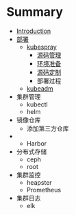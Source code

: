 # Summary

* [Introduction](README.md)
* [部署](bu-shu.md)
  * [kubespray](bu-shu/kubespray.md)
    * [源码管理](bu-shu/kubespray/ding-zhi-yuan-ma.md)
    * [环境准备](bu-shu/kubespray/huan-jing-zhun-bei.md)
    * [源码定制](bu-shu/kubespray/yuan-ma-ding-zhi.md)
    * 部署过程
  * [kubeadm](bu-shu/kubeadm.md)
* 集群管理
  * kubectl
  * helm
* 镜像仓库
  * 添加第三方仓库
* * Harbor
* 分布式存储
  * ceph
  * root
* 集群监控
  * heapster
  * Prometheus
* 集群日志
  * elk





